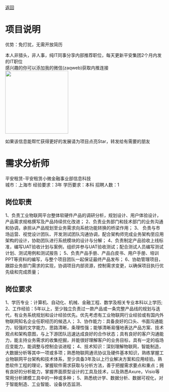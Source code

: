[返回](../)

# 项目说明

优势：免打扰，无需开放简历

本人非猎头，非人事，纯IT同事分享内部推荐职位，每天更新平安集团2个月内发的IT职位  
感兴趣的你可以添加我的微信(zaqweb)获取内推连接  
<img src="https://github.com/zaqweb/PA-IT-JOBS/blob/master/WechatICode.jpeg"  height="200" width="200">

如果该信息能帮忙获得更好的发展请为项目点亮Star，转发给有需要的朋友

# 需求分析师
平安租赁-平安租赁小微金融事业部信息科技  
城市：上海市 经验要求：3年 学历要求：本科  招聘人数：1

## 岗位职责
1、负责工业物联网平台整体软硬件产品的调研分析，规划设计、用户体验设计，产品需求规格撰写及产品持续优化改进；
2、负责业务部门和技术部门的业务沟通和协调，承担从产品规划至业务需求向系统功能转换的桥梁作用；
3、 负责与市场运营、视觉设计团队、开发测试团队沟通协调，配合架构师完成业务架构至应用架构的设计，协助团队进行系统模块的设计与分解；
4、负责制定产品验收上线标准，编写UAT验收计划与案例，组织并参与UAT验收测试；配合测试人员编写测试计划、测试用例和测试报告；
5、负责产品手册、产品白皮书、用户手册、培训PPT等资料的编写，与整个项目团队一起保证最终产品发布；
6、协助管理项目，跟踪业务部门需求的实现，协调项目内部资源，控制需求变更，以确保项目执行优先级和完成质量；

## 岗位要求
1、学历专业：计算机、自动化、机械、金融工程、数学及相关专业本科以上学历;
2、工作经验：5年以上，至少独立负责过一款产品或一条完整产品线的规划与迭代，有业务系统规划和设计经验优先。优先考虑有工业物联网行业经验或有国内外物联网知名企业任职经历的候选人；
3、协作能力：具备良好的口头、书面沟通能力，较强的文字能力，思路清晰，条理性强；能够清晰易懂地表达产品方案、技术观点和架构意图，与上下游团队迅速达成良好的合作状态；具有良好的客户沟通能力，能主持业务需求的收集挖掘，并能很好理解客户的业务目标，具有一定的临场应变能力，能调整与控制会谈进程；
4、技术知识：深刻理解物联网，智能制造，大数据分析等其中一项或多项；熟悉物联网通讯协议及硬件基本知识，熟练掌握工业物联网平台架构和技术体系，至少具备3年及以上行业解决方案和应用经验。熟悉软件工程的理论，掌握软件需求获取与分析方法，善于把握需求要点和重点；拥有良好的分析能力，掌握界面原型设计的工具及技术，以及熟悉Axure，Visio等常用分析建模工具中的一种或多种；
5、熟悉统计学、数据分析、数据可视化，对于智能制造、工业智能、设备状态监测、




